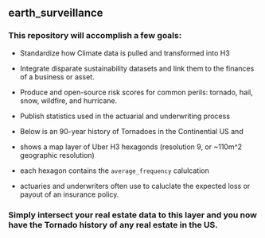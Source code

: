 ## earth_surveillance


### This repository will accomplish a few goals:

 - Standardize how Climate data is pulled and transformed into H3
 - Integrate disparate sustainability datasets and link them to the finances of a business or asset.
 - Produce and open-source risk scores for common perils: tornado, hail, snow, wildfire, and hurricane.
 - Publish statistics used in the actuarial and underwriting process

 - Below is an 90-year history of Tornadoes in the Continential US and 
 - shows a map layer of Uber H3 hexagonds (resolution 9, or ~110m^2 geographic resolution)
 - each hexagon contains the `average_frequency` calulcation
 - actuaries and underwriters often use to caluclate the expected loss or payout of an insurance policy.

### Simply intersect your real estate data to this layer and you now have the Tornado history of any real estate in the US.


